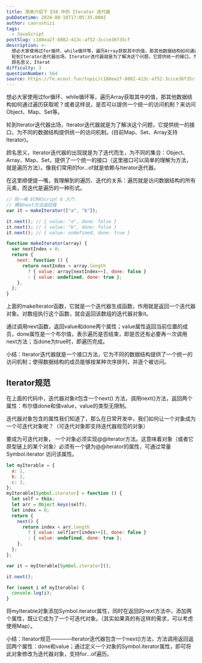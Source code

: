```yaml
---
title: 简单介绍下 ES6 中的 Iterator 迭代器
pubDatetime: 2024-08-10T17:05:35.000Z
author: caorushizi
tags:
  - JavaScript
postSlug: c188ea2f-8882-413c-af52-3ccce36f35cf
description: >-
  想必大家使用过for循环、while循环等，遍历Array获取其中的值，那其他数据结构如何通过遍历获取呢？或者这样说，是否可以提供一个统一的访问机制？来访问Object、Map、Set等。
  轮到Iterator迭代器出场，Iterator迭代器就是为了解决这个问题，它提供统一的接口，为不同的数据结构提供统一的访问机制。(目前Map、Set、Array支持Iterator)。
  顾名思义，Iterat
difficulty: 3
questionNumber: 564
source: https://fe.ecool.fun/topic/c188ea2f-8882-413c-af52-3ccce36f35cf
---
```


想必大家使用过for循环、while循环等，遍历Array获取其中的值，那其他数据结构如何通过遍历获取呢？或者这样说，是否可以提供一个统一的访问机制？来访问Object、Map、Set等。

轮到Iterator迭代器出场，Iterator迭代器就是为了解决这个问题，它提供统一的接口，为不同的数据结构提供统一的访问机制。(目前Map、Set、Array支持Iterator)。

顾名思义，Iterator迭代器的出现就是为了迭代而生，为不同的集合：Object、Array、Map、Set，提供了一个统一的接口（这里接口可以简单的理解为方法，就是遍历方法）。像我们常用的for...of就是依赖与Iterator迭代器。

在这里顺便提一嘴，我理解到的遍历、迭代的关系：遍历就是访问数据结构的所有元素，而迭代是遍历的一种形式。

```javascript
// 阮一峰 ECMAScript 6 入门
// 模拟next方法返回值
var it = makeIterator(["a", "b"]);

it.next(); // { value: "a", done: false }
it.next(); // { value: "b", done: false }
it.next(); // { value: undefined, done: true }

function makeIterator(array) {
  var nextIndex = 0;
  return {
    next: function () {
      return nextIndex < array.length
        ? { value: array[nextIndex++], done: false }
        : { value: undefined, done: true };
    },
  };
}
```

上面的makeIterator函数，它就是一个迭代器生成函数，作用就是返回一个迭代器对象。对数组执行这个函数，就会返回该数组的迭代器对象it。

通过调用next函数，返回value和done两个属性；value属性返回当前位置的成员，done属性是一个布尔值，表示遍历是否结束，即是否还有必要再一次调用next方法；当done为true时，即遍历完成。

小结：Iterator迭代器就是一个接口方法，它为不同的数据结构提供了一个统一的访问机制；使得数据结构的成员能够按某种次序排列，并逐个被访问。

## Iterator规范

在上面的代码中，迭代器对象it包含一个next() 方法，调用next()方法，返回两个属性：布尔值done和值value，value的类型无限制。

迭代器对象包含的属性我们知道了，那么在日常开发中，我们如何让一个对象成为一个可迭代对象呢？（可迭代对象即支持迭代器规范的对象）

要成为可迭代对象， 一个对象必须实现@@iterator方法。这意味着对象（或者它原型链上的某个对象）必须有一个键为@@iterator的属性，可通过常量 Symbol.iterator 访问该属性。

```javascript
let myIterable = {
  a: 1,
  b: 2,
  c: 3,
};
myIterable[Symbol.iterator] = function () {
  let self = this;
  let arr = Object.keys(self);
  let index = 0;
  return {
    next() {
      return index < arr.length
        ? { value: self[arr[index++]], done: false }
        : { value: undefined, done: true };
    },
  };
};

var it = myIterable[Symbol.iterator]();

it.next();

for (const i of myIterable) {
  console.log(i);
}
```

将myIterable对象添加Symbol.iterator属性，同时在返回的next方法中，添加两个属性，既让它成为了一个可迭代对象。（其实如果真的有这样的需求，可以考虑使用Map）。

小结：Iterator规范————Iterator迭代器包含一个next()方法，方法调用返回返回两个属性：done和value；通过定义一个对象的Symbol.iterator属性，即可将此对象修改为迭代器对象，支持for...of遍历。
